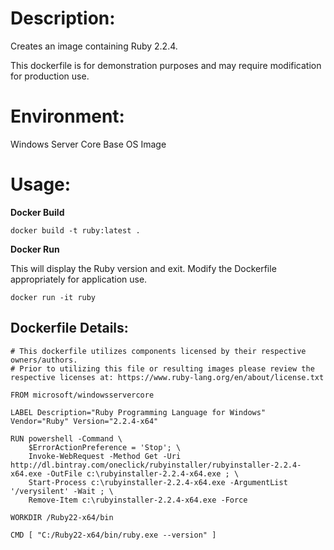 # Description:

Creates an image containing Ruby 2.2.4.

This dockerfile is for demonstration purposes and may require modification for production use. 

# Environment:

Windows Server Core Base OS Image

# Usage:

**Docker Build**

```
docker build -t ruby:latest .
```

**Docker Run** 

This will display the Ruby version and exit. Modify the Dockerfile appropriately for application use.

```
docker run -it ruby
```

## Dockerfile Details:
```
# This dockerfile utilizes components licensed by their respective owners/authors.
# Prior to utilizing this file or resulting images please review the respective licenses at: https://www.ruby-lang.org/en/about/license.txt

FROM microsoft/windowsservercore

LABEL Description="Ruby Programming Language for Windows" Vendor="Ruby" Version="2.2.4-x64"

RUN powershell -Command \
	$ErrorActionPreference = 'Stop'; \
	Invoke-WebRequest -Method Get -Uri http://dl.bintray.com/oneclick/rubyinstaller/rubyinstaller-2.2.4-x64.exe -OutFile c:\rubyinstaller-2.2.4-x64.exe ; \
	Start-Process c:\rubyinstaller-2.2.4-x64.exe -ArgumentList '/verysilent' -Wait ; \
	Remove-Item c:\rubyinstaller-2.2.4-x64.exe -Force

WORKDIR /Ruby22-x64/bin

CMD [ "C:/Ruby22-x64/bin/ruby.exe --version" ]
```


